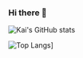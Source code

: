 ### Hi there 👋

<!--
**kai98/kai98** is a ✨ _special_ ✨ repository because its `README.md` (this file) appears on your GitHub profile.



Here are some ideas to get you started:

- 🔭 I’m currently working on ...
- 🌱 I’m currently learning ...
- 👯 I’m looking to collaborate on ...
- 🤔 I’m looking for help with ...
- 💬 Ask me about ...
- 📫 How to reach me: ...
- 😄 Pronouns: ...
- ⚡ Fun fact: ...
-->

![Kai's GitHub stats](https://github-readme-stats.vercel.app/api?username=kai98&count_private=true&show_icons=true)

![Top Langs](https://github-readme-stats.vercel.app/api/top-langs/?username=kai98&langs_count=3)]
